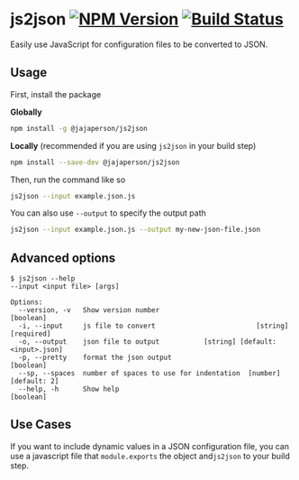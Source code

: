 # js2json [![NPM Version](https://img.shields.io/npm/v/@jajaperson/js2json.svg)](https://www.npmjs.com/package/@jajaperson/js2json) [![Build Status](https://travis-ci.com/jajaperson/js2json)](https://www.npmjs.com/package/@jajaperson/js2json)
Easily use JavaScript for configuration files to be converted to JSON.

## Usage
First, install the package

**Globally**
```sh
npm install -g @jajaperson/js2json
```
**Locally**
(recommended if you are using `js2json` in your build step)
```sh
npm install --save-dev @jajaperson/js2json
```

Then, run the command like so

```sh
js2json --input example.json.js
```

You can also use `--output` to specify the output path

```sh
js2json --input example.json.js --output my-new-json-file.json
```

## Advanced options
```
$ js2json --help
--input <input file> [args]

Options:
  --version, -v   Show version number                                  [boolean]
  -i, --input     js file to convert                         [string] [required]
  -o, --output    json file to output           [string] [default: <input>.json]
  -p, --pretty    format the json output                               [boolean]
  --sp, --spaces  number of spaces to use for indentation  [number] [default: 2]
  --help, -h      Show help                                            [boolean]
```

## Use Cases
If you want to include dynamic values in a JSON configuration file, you can use
a javascript file that `module.exports` the object and`js2json` to your build
step.
